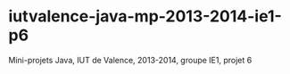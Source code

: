 iutvalence-java-mp-2013-2014-ie1-p6
===================================

Mini-projets Java, IUT de Valence, 2013-2014, groupe IE1, projet 6

